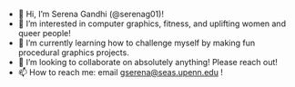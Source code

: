 - 👋 Hi, I’m Serena Gandhi (@serenag01)!
- 👀 I’m interested in computer graphics, fitness, and uplifting women and queer people!
- 🌱 I’m currently learning how to challenge myself by making fun procedural graphics projects.
- 💞️ I’m looking to collaborate on absolutely anything! Please reach out!
- 📫 How to reach me: email gserena@seas.upenn.edu !

<!---
serenag01/serenag01 is a ✨ special ✨ repository because its `README.md` (this file) appears on your GitHub profile.
You can click the Preview link to take a look at your changes.
--->
